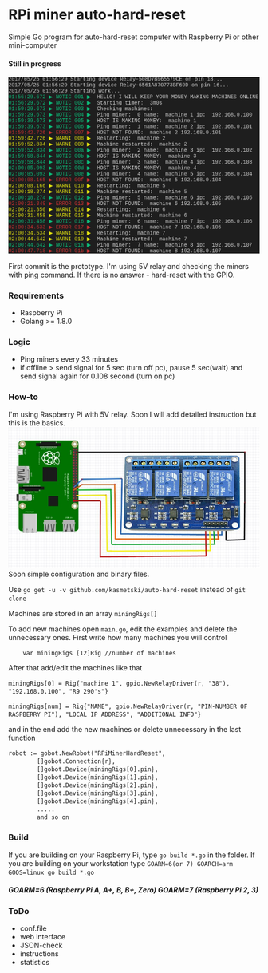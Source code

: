 # RPi miner auto-hard-reset
Simple Go program for auto-hard-reset computer with Raspberry Pi or other mini-computer
#### Still in progress
![console](screenshot.png)

First commit is the prototype. I'm using 5V relay and checking the miners with ping command. If there is no answer - hard-reset with the GPIO.

### Requirements
* Raspberry Pi
* Golang >= 1.8.0

### Logic
 * Ping miners every 33 minutes
 * if offline > send signal for 5 sec (turn off pc), pause 5 sec(wait) and send signal again for 0.108 second (turn on pc)

### How-to
I'm using Raspberry Pi with 5V relay. Soon I will add detailed instruction but this is the basics.
![console](raspberrypi-5v-relay.jpeg)
Soon simple configuration and binary files.

Use  `go get -u -v github.com/kasmetski/auto-hard-reset` instead of `git clone`

Machines are stored in an array `miningRigs[]`

To add new machines open `main.go`, edit the examples and delete the unnecessary ones.
First write how many machines you will control
```
	var miningRigs [12]Rig //number of machines
```
After that add/edit the machines like that
```
miningRigs[0] = Rig{"machine 1", gpio.NewRelayDriver(r, "38"), "192.168.0.100", "R9 290's"}
```

```
miningRigs[num] = Rig{"NAME", gpio.NewRelayDriver(r, "PIN-NUMBER OF RASPBERRY PI"), "LOCAL IP ADDRESS", "ADDITIONAL INFO"}
```

and in the end add the new machines or delete unnecessary in the last function

```
robot := gobot.NewRobot("RPiMinerHardReset",
		[]gobot.Connection{r},
		[]gobot.Device{miningRigs[0].pin},
		[]gobot.Device{miningRigs[1].pin},
		[]gobot.Device{miningRigs[2].pin},
		[]gobot.Device{miningRigs[3].pin},
		[]gobot.Device{miningRigs[4].pin},
        .....
        and so on
```

### Build
If you are building on your Raspberry Pi, type `go build *.go` in the folder.
If you are building on your workstation type `GOARM=6(or 7) GOARCH=arm GOOS=linux go build *.go`
##### GOARM=6 (Raspberry Pi A, A+, B, B+, Zero) GOARM=7 (Raspberry Pi 2, 3)

### ToDo
* conf.file
* web interface
* JSON-check
* instructions
* statistics